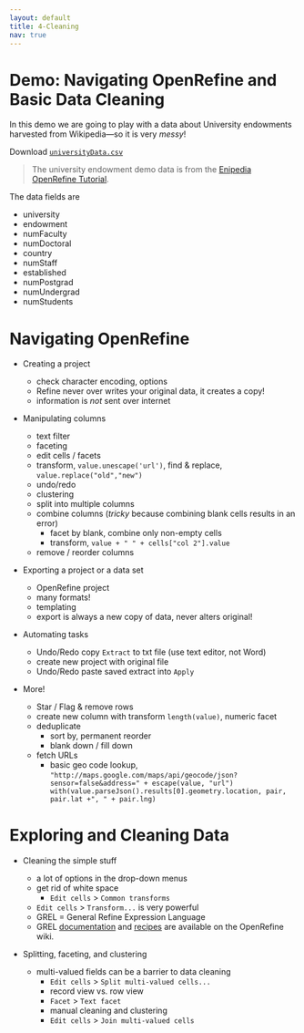 ```yaml
---
layout: default
title: 4-Cleaning
nav: true
---
```


# Demo: Navigating OpenRefine and Basic Data Cleaning

In this demo we are going to play with a data about University endowments harvested from Wikipedia—so it is very *messy*!

Download <a href="images/universityData.csv" target="_blank">`universityData.csv`</a>

> The university endowment demo data is from the [Enipedia OpenRefine Tutorial](http://enipedia.tudelft.nl/wiki/OpenRefine_Tutorial).

The data fields are
- university
- endowment
- numFaculty
- numDoctoral
- country
- numStaff
- established
- numPostgrad
- numUndergrad
- numStudents

# Navigating OpenRefine

- Creating a project
  - check character encoding, options
  - Refine never over writes your original data, it creates a copy!
  - information is *not* sent over internet

- Manipulating columns
  - text filter
  - faceting
  - edit cells / facets
  - transform, `value.unescape('url')`, find & replace, `value.replace("old","new")`
  - undo/redo
  - clustering
  - split into multiple columns
  - combine columns (*tricky* because combining blank cells results in an error)
    - facet by blank, combine only non-empty cells
    - transform, `value + " " + cells["col 2"].value`
  - remove / reorder columns

- Exporting a project or a data set
  - OpenRefine project
  - many formats!
  - templating
  - export is always a new copy of data, never alters original!

- Automating tasks
  - Undo/Redo copy `Extract` to txt file (use text editor, not Word)
  - create new project with original file
  - Undo/Redo paste saved extract into `Apply`

- More!
	- Star / Flag & remove rows
	- create new column with transform `length(value)`, numeric facet
	- deduplicate
		- sort by, permanent reorder
		- blank down / fill down
  - fetch URLs
    - basic geo code lookup, `"http://maps.google.com/maps/api/geocode/json?sensor=false&address=" + escape(value, "url")
  with(value.parseJson().results[0].geometry.location, pair, pair.lat +", " + pair.lng)`

# Exploring and Cleaning Data

- Cleaning the simple stuff
  - a lot of options in the drop-down menus
  - get rid of white space
    - `Edit cells` > `Common transforms`
  - `Edit cells` > `Transform...` is very powerful
  - GREL = General Refine Expression Language
  - GREL [documentation](https://github.com/OpenRefine/OpenRefine/wiki/General-Refine-Expression-Language) and [recipes](https://github.com/OpenRefine/OpenRefine/wiki/Recipes) are available on the OpenRefine wiki.

- Splitting, faceting, and clustering
  - multi-valued fields can be a barrier to data cleaning
    - `Edit cells` > `Split multi-valued cells...`
    - record view vs. row view
    - `Facet` > `Text facet`
    - manual cleaning and clustering
    - `Edit cells` > `Join multi-valued cells`
